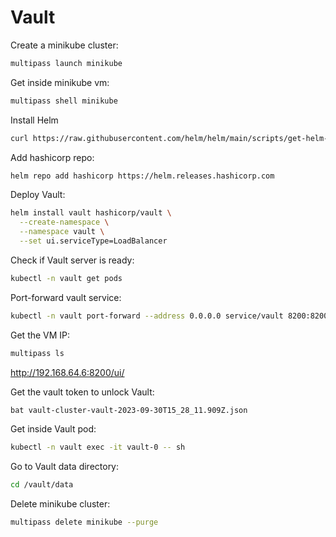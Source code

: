 # Vault

Create a minikube cluster:
```bash
multipass launch minikube
```

Get inside minikube vm:
```bash
multipass shell minikube
```

Install Helm
```bash
curl https://raw.githubusercontent.com/helm/helm/main/scripts/get-helm-3 | bash
```

Add hashicorp repo:
```bash
helm repo add hashicorp https://helm.releases.hashicorp.com
```

Deploy Vault:
```bash
helm install vault hashicorp/vault \
  --create-namespace \
  --namespace vault \
  --set ui.serviceType=LoadBalancer
```

Check if Vault server is ready:
```bash
kubectl -n vault get pods
```

Port-forward vault service:
```bash
kubectl -n vault port-forward --address 0.0.0.0 service/vault 8200:8200
```

Get the VM IP:
```bash
multipass ls
```

http://192.168.64.6:8200/ui/


Get the vault token to unlock Vault:
```bash
bat vault-cluster-vault-2023-09-30T15_28_11.909Z.json
```

Get inside Vault pod:
```bash
kubectl -n vault exec -it vault-0 -- sh
```

Go to Vault data directory:
```bash
cd /vault/data
```

Delete minikube cluster:
```bash
multipass delete minikube --purge
```

